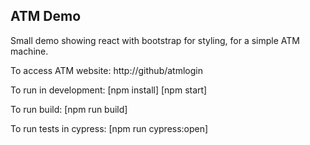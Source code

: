 ## ATM Demo

Small demo showing react with bootstrap for styling, for a simple ATM machine.

To access ATM website: http://github/atmlogin

To run in development: [npm install] [npm start]

To run build: [npm run build]

To run tests in cypress: [npm run cypress:open]

